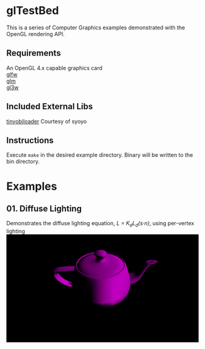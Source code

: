 # glTestBed
This is a series of Computer Graphics examples demonstrated with the OpenGL rendering API.

## Requirements
An OpenGL 4.x capable graphics card<br />
[glfw](https://github.com/glfw/glfw)<br />
[glm](https://github.com/g-truc/glm)<br />
[gl3w](https://github.com/skaslev/gl3w)<br />

## Included External Libs
[tinyobjloader](https://github.com/syoyo/tinyobjloader) Courtesy of syoyo

## Instructions
Execute `make` in the desired example directory. Binary will be written to the bin directory.

# Examples
## 01. Diffuse Lighting
Demonstrates the diffuse lighting equation, *L = K<sub>d</sub>L<sub>d</sub>(s·n)*, using per-vertex lighting<br />
![Example](https://github.com/lzurzolo/glTestBed/blob/master/examples/01_Diffuse_Shading/example_01.png)
